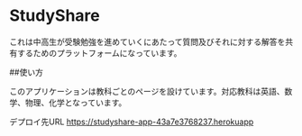 # StudyShare

これは中高生が受験勉強を進めていくにあたって質問及びそれに対する解答を共有するためのプラットフォームになっています。

##使い方

このアプリケーションは教科ごとのページを設けています。対応教科は英語、数学、物理、化学となっています。

デプロイ先URL
https://studyshare-app-43a7e3768237.herokuapp
